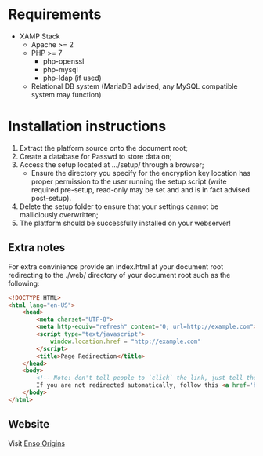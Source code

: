 # Requirements

* XAMP Stack
   * Apache >= 2
   * PHP >= 7
      * php-openssl
      * php-mysql
      * php-ldap (if used)
  * Relational DB system (MariaDB advised, any MySQL compatible system may function)

# Installation instructions

1. Extract the platform source onto the document root;
2. Create a database for Passwd to store data on;
2. Access the setup located at .../setup/ through a browser;
      * Ensure the directory you specify for the encryption key location has proper permission to the user running the setup script (write required pre-setup, read-only may be set and and is in fact advised post-setup).
3. Delete the setup folder to ensure that your settings cannot be malliciously overwritten;
4. The platform should be successfully installed on your webserver!

## Extra notes

For extra convinience provide an index.html at your document root redirecting to the ./web/ directory of your document root such as the following:

```html
<!DOCTYPE HTML>
<html lang="en-US">
    <head>
        <meta charset="UTF-8">
        <meta http-equiv="refresh" content="0; url=http://example.com">
        <script type="text/javascript">
            window.location.href = "http://example.com"
        </script>
        <title>Page Redirection</title>
    </head>
    <body>
        <!-- Note: don't tell people to `click` the link, just tell them that it is a link. -->
        If you are not redirected automatically, follow this <a href='http://example.com'>link to example</a>.
    </body>
</html>
```

## Website

Visit [Enso Origins](https://enso-origins.com/home/)